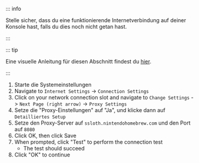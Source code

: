 ::: info

Stelle sicher, dass du eine funktionierende Internetverbindung auf deiner Konsole hast, falls du dies noch nicht getan hast.

:::

::: tip

Eine visuelle Anleitung für diesen Abschnitt findest du [hier](/images/screenshots/set-proxy.png).

:::

1. Starte die Systemeinstellungen
2. Navigate to `Internet Settings` -> `Connection Settings`
3. Click on your network connection slot and navigate to `Change Settings` -> `Next Page (right arrow)` -> `Proxy Settings`
4. Setze die "Proxy-Einstellungen" auf "Ja", und klicke dann auf `Detailliertes Setup`
5. Setze den Proxy-Server auf `ssloth.nintendohomebrew.com` und den Port auf `8080`
6. Click OK, then click Save
7. When prompted, click "Test" to perform the connection test
    - The test should succeed
8. Click "OK" to continue
